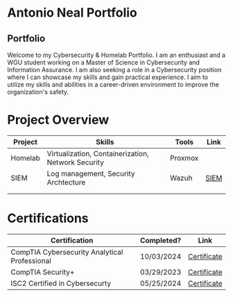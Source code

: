 # Antonio Neal Portfolio

## Portfolio

Welcome to my Cybersecurity & Homelab Portfolio. I am an enthusiast and a WGU student working on a Master of Science in Cybersecurity and Information Assurance. I am also seeking a role in a Cybersecurity position where I can showcase my skills and gain practical experience. I aim to utilize my skills and abilities in a career-driven environment to improve the organization's safety.    


# Project Overview 
|     Project     |                 Skills                    |     Tools       |      Link       |
| --------------- | ----------------------------------------  | --------------- | --------------- |
|     Homelab     | Virtualization, Containerization, Network Security     |      Proxmox    |                 |
|      SIEM       | Log management, Security Archtecture      |      Wazuh      |  <a href="[https://google.com]https://github.com/iMentorYT/SIEM/tree/main">SIEM</a>   |
|                 |                                           |                 |                 |
|                 |                                           |                 |                 |


# Certifications 

|     Certification              |               Completed?               |                                         Link                                             |
| --------------------           | -------------------------------------- | -----------------------------------------------------------------------------------------| 
| CompTIA Cybersecurity Analytical Professional                   |                10/03/2024              | [Certificate](https://www.credly.com/badges/a2b1bd41-21c8-4545-b302-57ea8add3250)
| CompTIA Security+              |                03/29/2023              | [Certificate](https://www.credly.com/badges/43bb28f0-9053-4463-b956-09a047c937f3)        |
| ISC2 Certified in Cybersecurty |                05/25/2024              | [Certificate](https://www.credly.com/badges/0e069288-a72d-41e6-bd0a-b773549da9b2)        |


<!---
bigneal007/bigneal007 is a ✨ special ✨ repository because its `README.md` (this file) appears on your GitHub profile.
You can click the Preview link to take a look at your changes.
--->
